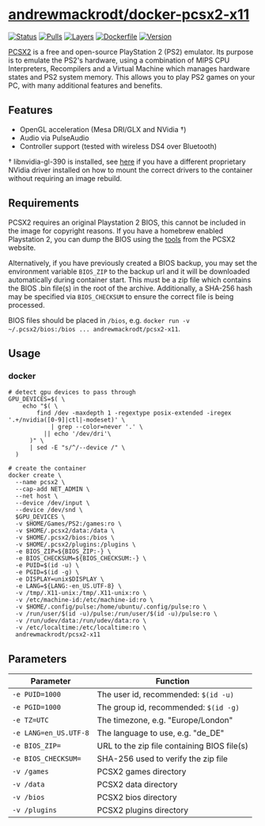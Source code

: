 # [andrewmackrodt/docker-pcsx2-x11](https://github.com/andrewmackrodt/dockerfiles/tree/master/pcsx2-x11)

[![Status](https://jenkins.mackrodt.io/buildStatus/icon?style=flat-square&job=dockerfiles%2Fpcsx2-x11)][status]
[![Pulls](https://img.shields.io/docker/pulls/andrewmackrodt/pcsx2-x11.svg?style=flat-square)][pulls]
[![Layers](https://images.microbadger.com/badges/image/andrewmackrodt/pcsx2-x11.svg)][layers]
[![Dockerfile](https://img.shields.io/github/size/andrewmackrodt/dockerfiles/pcsx2-x11/Dockerfile.svg?style=flat-square&label=dockerfile)][dockerfile]
[![Version](https://images.microbadger.com/badges/version/andrewmackrodt/pcsx2-x11.svg?style=flat-square)][version]

[status]: https://jenkins.mackrodt.io/job/dockerfiles/job/pcsx2-x11/
[pulls]: https://hub.docker.com/r/andrewmackrodt/pcsx2-x11
[layers]: https://microbadger.com/images/andrewmackrodt/pcsx2-x11
[dockerfile]: https://github.com/andrewmackrodt/dockerfiles/blob/master/pcsx2-x11/Dockerfile
[version]: https://hub.docker.com/r/andrewmackrodt/pcsx2-x11/tags

[PCSX2](https://pcsx2.net/) is a free and open-source PlayStation 2 (PS2)
emulator. Its purpose is to emulate the PS2's hardware, using a combination
of MIPS CPU Interpreters, Recompilers and a Virtual Machine which manages
hardware states and PS2 system memory. This allows you to play PS2 games on
your PC, with many additional features and benefits.

## Features

* OpenGL acceleration (Mesa DRI/GLX and NVidia †)
* Audio via PulseAudio
* Controller support (tested with wireless DS4 over Bluetooth)

† libnvidia-gl-390 is installed, see [here][gist] if you have a different
proprietary NVidia driver installed on how to mount the correct drivers to
the container without requiring an image rebuild.

[gist]: https://gist.github.com/andrewmackrodt/e5f9eaf63c9296db73901796bc46a3f8

## Requirements

PCSX2 requires an original Playstation 2 BIOS, this cannot be included in the
image for copyright reasons. If you have a homebrew enabled Playstation 2,
you can dump the BIOS using the [tools][pcsx2-tools] from the PCSX2 website.

Alternatively, if you have previously created a BIOS backup, you may set the
environment variable `BIOS_ZIP` to the backup url and it will be downloaded
automatically during container start. This must be a zip file which contains
the BIOS .bin file(s) in the root of the archive. Additionally, a SHA-256
hash may be specified via `BIOS_CHECKSUM` to ensure the correct file is being
processed.

BIOS files should be placed in `/bios`, e.g.
`docker run -v ~/.pcsx2/bios:/bios ... andrewmackrodt/pcsx2-x11`. 

[pcsx2-tools]: https://pcsx2.net/download/releases/tools.html

## Usage

### docker

```
# detect gpu devices to pass through
GPU_DEVICES=$( \
    echo "$( \
        find /dev -maxdepth 1 -regextype posix-extended -iregex '.+/nvidia([0-9]|ctl|-modeset)' \
            | grep --color=never '.' \
          || echo '/dev/dri'\
      )" \
      | sed -E "s/^/--device /" \
  )

# create the container
docker create \
  --name pcsx2 \
  --cap-add NET_ADMIN \
  --net host \
  --device /dev/input \
  --device /dev/snd \
  $GPU_DEVICES \
  -v $HOME/Games/PS2:/games:ro \
  -v $HOME/.pcsx2/data:/data \
  -v $HOME/.pcsx2/bios:/bios \
  -v $HOME/.pcsx2/plugins:/plugins \
  -e BIOS_ZIP=${BIOS_ZIP:-} \
  -e BIOS_CHECKSUM=${BIOS_CHECKSUM:-} \
  -e PUID=$(id -u) \
  -e PGID=$(id -g) \
  -e DISPLAY=unix$DISPLAY \
  -e LANG=${LANG:-en_US.UTF-8} \
  -v /tmp/.X11-unix:/tmp/.X11-unix:ro \
  -v /etc/machine-id:/etc/machine-id:ro \
  -v $HOME/.config/pulse:/home/ubuntu/.config/pulse:ro \
  -v /run/user/$(id -u)/pulse:/run/user/$(id -u)/pulse:ro \
  -v /run/udev/data:/run/udev/data:ro \
  -v /etc/localtime:/etc/localtime:ro \
  andrewmackrodt/pcsx2-x11
```

## Parameters

| Parameter | Function |
| --- | --- |
| `-e PUID=1000` | The user id, recommended: `$(id -u)` |
| `-e PGID=1000` | The group id, recommended: `$(id -g)` |
| `-e TZ=UTC` | The timezone, e.g. "Europe/London" |
| `-e LANG=en_US.UTF-8` | The language to use, e.g. "de_DE" |
| `-e BIOS_ZIP=` | URL to the zip file containing BIOS file(s) |
| `-e BIOS_CHECKSUM=` | SHA-256 used to verify the zip file |
| `-v /games` | PCSX2 games directory |
| `-v /data` | PCSX2 data directory |
| `-v /bios` | PCSX2 bios directory |
| `-v /plugins` | PCSX2 plugins directory |

